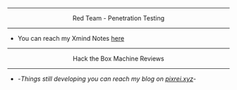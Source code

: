 
*** 
<div align=center>
  Red Team - Penetration Testing
</div>

***
+ You can reach my Xmind Notes [here](https://xmind.ai/share/hyWpPx5o?xid=l7ygwgcV)

***
<div align=center>
Hack the Box Machine Reviews
</div>

***
+ -*Things still developing you can reach my blog on [pixrei.xyz](https://pixrei.xyz)*-
